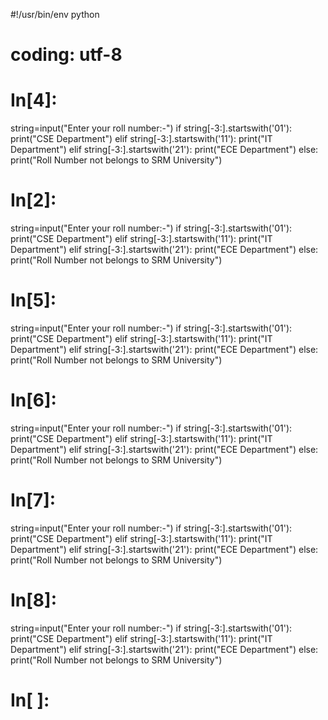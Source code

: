 #!/usr/bin/env python
# coding: utf-8

# In[4]:


string=input("Enter your roll number:-")
if string[-3:].startswith('01'):
    print("CSE Department")
elif string[-3:].startswith('11'):
    print("IT Department")
elif string[-3:].startswith('21'):
    print("ECE Department")
else:
    print("Roll Number not belongs to SRM University")


# In[2]:


string=input("Enter your roll number:-")
if string[-3:].startswith('01'):
    print("CSE Department")
elif string[-3:].startswith('11'):
    print("IT Department")
elif string[-3:].startswith('21'):
    print("ECE Department")
else:
    print("Roll Number not belongs to SRM University")


# In[5]:


string=input("Enter your roll number:-")
if string[-3:].startswith('01'):
    print("CSE Department")
elif string[-3:].startswith('11'):
    print("IT Department")
elif string[-3:].startswith('21'):
    print("ECE Department")
else:
    print("Roll Number not belongs to SRM University")


# In[6]:


string=input("Enter your roll number:-")
if string[-3:].startswith('01'):
    print("CSE Department")
elif string[-3:].startswith('11'):
    print("IT Department")
elif string[-3:].startswith('21'):
    print("ECE Department")
else:
    print("Roll Number not belongs to SRM University")


# In[7]:


string=input("Enter your roll number:-")
if string[-3:].startswith('01'):
    print("CSE Department")
elif string[-3:].startswith('11'):
    print("IT Department")
elif string[-3:].startswith('21'):
    print("ECE Department")
else:
    print("Roll Number not belongs to SRM University")


# In[8]:


string=input("Enter your roll number:-")
if string[-3:].startswith('01'):
    print("CSE Department")
elif string[-3:].startswith('11'):
    print("IT Department")
elif string[-3:].startswith('21'):
    print("ECE Department")
else:
    print("Roll Number not belongs to SRM University")


# In[ ]:



